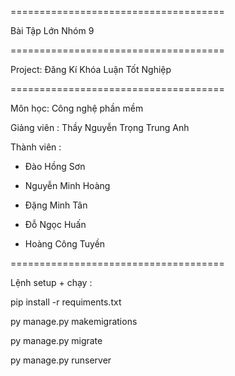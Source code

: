 =====================================

Bài Tập Lớn Nhóm 9

=====================================

Project: Đăng Kí Khóa Luận Tốt Nghiệp

=====================================

Môn học: Công nghệ phần mềm

Giảng viên : Thầy Nguyễn Trọng Trung Anh

Thành viên :

- Đào Hồng Sơn

- Nguyễn Minh Hoàng

- Đặng Minh Tân

- Đỗ Ngọc Huấn

- Hoàng Công Tuyền


=====================================

Lệnh setup + chạy : 

pip install -r requiments.txt

py manage.py makemigrations

py manage.py migrate

py manage.py runserver
